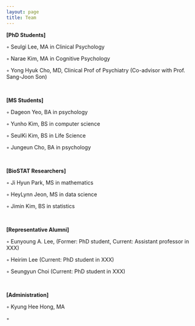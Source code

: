 ```yaml
---
layout: page
title: Team
---
```


**[PhD Students]**

◦ Seulgi Lee, MA in Clinical Psychology

◦ Narae Kim, MA in Cognitive Psychology 

◦ Yong Hyuk Cho, MD, Clinical Prof of Psychiatry (Co-advisor with Prof. Sang-Joon Son)

<br>

**[MS Students]**

◦ Dageon Yeo, BA in psychology
 
◦ Yunho Kim, BS in computer science

◦ SeulKi Kim, BS in Life Science

◦ Jungeun Cho, BA in psychology

<br>

**[BioSTAT Researchers]**
 
◦ Ji Hyun Park, MS in mathematics

◦ HeyLynn Jeon, MS in data science

◦ Jimin Kim, BS in statistics

<br>

**[Representative Alumni]**

◦ Eunyoung A. Lee, (Former: PhD student, Current: Assistant professor in XXX)   

◦ Heirim Lee  (Current: PhD student in XXX)   

◦ Seungyun Choi  (Current: PhD student in XXX)   

<br>

**[Administration]**

◦ Kyung Hee Hong, MA

◦ 

